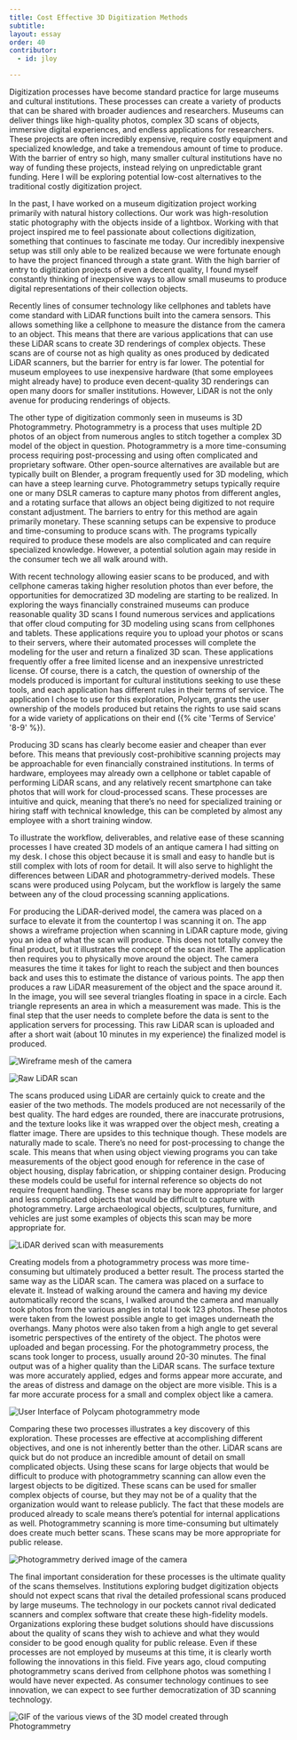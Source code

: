```yaml
---
title: Cost Effective 3D Digitization Methods
subtitle: 
layout: essay
order: 40
contributor:
  - id: jloy

---
```


Digitization processes have become standard practice for large museums and cultural institutions. These processes can create a variety of products that can be shared with broader audiences and researchers. Museums can deliver things like high-quality photos, complex 3D scans of objects, immersive digital experiences, and endless applications for researchers. These projects are often incredibly expensive, require costly equipment and specialized knowledge, and take a tremendous amount of time to produce. With the barrier of entry so high, many smaller cultural institutions have no way of funding these projects, instead relying on unpredictable grant funding. Here I will be exploring potential low-cost alternatives to the traditional costly digitization project.

In the past, I have worked on a museum digitization project working primarily with natural history collections. Our work was high-resolution static photography with the objects inside of a lightbox. Working with that project inspired me to feel passionate about collections digitization, something that continues to fascinate me today. Our incredibly inexpensive setup was still only able to be realized because we were fortunate enough to have the project financed through a state grant. With the high barrier of entry to digitization projects of even a decent quality, I found myself constantly thinking of inexpensive ways to allow small museums to produce digital representations of their collection objects.

Recently lines of consumer technology like cellphones and tablets have come standard with LiDAR functions built into the camera sensors. This allows something like a cellphone to measure the distance from the camera to an object. This means that there are various applications that can use these LiDAR scans to create 3D renderings of complex objects. These scans are of course not as high quality as ones produced by dedicated LiDAR scanners, but the barrier for entry is far lower. The potential for museum employees to use inexpensive hardware (that some employees might already have) to produce even decent-quality 3D renderings can open many doors for smaller institutions. However, LiDAR is not the only avenue for producing renderings of objects.

The other type of digitization commonly seen in museums is 3D Photogrammetry. Photogrammetry is a process that uses multiple 2D photos of an object from numerous angles to stitch together a complex 3D model of the object in question. Photogrammetry is a more time-consuming process requiring post-processing and using often complicated and proprietary software. Other open-source alternatives are available but are typically built on Blender, a program frequently used for 3D modeling, which can have a steep learning curve. Photogrammetry setups typically require one or many DSLR cameras to capture many photos from different angles, and a rotating surface that allows an object being digitized to not require constant adjustment. The barriers to entry for this method are again primarily monetary. These scanning setups can be expensive to produce and time-consuming to produce scans with. The programs typically required to produce these models are also complicated and can require specialized knowledge. However, a potential solution again may reside in the consumer tech we all walk around with.

With recent technology allowing easier scans to be produced, and with cellphone cameras taking higher resolution photos than ever before, the opportunities for democratized 3D modeling are starting to be realized. In exploring the ways financially constrained museums can produce reasonable quality 3D scans I found numerous services and applications that offer cloud computing for 3D modeling using scans from cellphones and tablets. These applications require you to upload your photos or scans to their servers, where their automated processes will complete the modeling for the user and return a finalized 3D scan. These applications frequently offer a free limited license and an inexpensive unrestricted license. Of course, there is a catch, the question of ownership of the models produced is important for cultural institutions seeking to use these tools, and each application has different rules in their terms of service. The application I chose to use for this exploration, Polycam, grants the user ownership of the models produced but retains the rights to use said scans for a wide variety of applications on their end ({% cite 'Terms of Service' '8-9' %}).

Producing 3D scans has clearly become easier and cheaper than ever before. This means that previously cost-prohibitive scanning projects may be approachable for even financially constrained institutions. In terms of hardware, employees may already own a cellphone or tablet capable of performing LiDAR scans, and any relatively recent smartphone can take photos that will work for cloud-processed scans. These processes are intuitive and quick, meaning that there’s no need for specialized training or hiring staff with technical knowledge, this can be completed by almost any employee with a short training window.

To illustrate the workflow, deliverables, and relative ease of these scanning processes I have created 3D models of an antique camera I had sitting on my desk. I chose this object because it is small and easy to handle but is still complex with lots of room for detail. It will also serve to highlight the differences between LiDAR and photogrammetry-derived models. These scans were produced using Polycam, but the workflow is largely the same between any of the cloud processing scanning applications.

For producing the LiDAR-derived model, the camera was placed on a surface to elevate it from the countertop I was scanning it on. The app shows a wireframe projection when scanning in LiDAR capture mode, giving you an idea of what the scan will produce. This does not totally convey the final product, but it illustrates the concept of the scan itself. The application then requires you to physically move around the object. The camera measures the time it takes for light to reach the subject and then bounces back and uses this to estimate the distance of various points. The app then produces a raw LiDAR measurement of the object and the space around it. In the image, you will see several triangles floating in space in a circle. Each triangle represents an area in which a measurement was made. This is the final step that the user needs to complete before the data is sent to the application servers for processing. This raw LiDAR scan is uploaded and after a short wait (about 10 minutes in my experience) the finalized model is produced.

![Wireframe mesh of the camera](https://imgur.com/okEoHGT)

![Raw LiDAR scan](https://imgur.com/SBzfZes)

The scans produced using LiDAR are certainly quick to create and the easier of the two methods. The models produced are not necessarily of the best quality. The hard edges are rounded, there are inaccurate protrusions, and the texture looks like it was wrapped over the object mesh, creating a flatter image. There are upsides to this technique though. These models are naturally made to scale. There’s no need for post-processing to change the scale. This means that when using object viewing programs you can take measurements of the object good enough for reference in the case of object housing, display fabrication, or shipping container design. Producing these models could be useful for internal reference so objects do not require frequent handling. These scans may be more appropriate for larger and less complicated objects that would be difficult to capture with photogrammetry. Large archaeological objects, sculptures, furniture, and vehicles are just some examples of objects this scan may be more appropriate for.

![LiDAR derived scan with measurements](https://imgur.com/Fgbke0b)

Creating models from a photogrammetry process was more time-consuming but ultimately produced a better result. The process started the same way as the LiDAR scan. The camera was placed on a surface to elevate it. Instead of walking around the camera and having my device automatically record the scans, I walked around the camera and manually took photos from the various angles in total I took 123 photos. These photos were taken from the lowest possible angle to get images underneath the overhangs. Many photos were also taken from a high angle to get several isometric perspectives of the entirety of the object. The photos were uploaded and began processing. For the photogrammetry process, the scans took longer to process, usually around 20-30 minutes. The final output was of a higher quality than the LiDAR scans. The surface texture was more accurately applied, edges and forms appear more accurate, and the areas of distress and damage on the object are more visible. This is a far more accurate process for a small and complex object like a camera.

![User Interface of Polycam photogrammetry mode](https://imgur.com/dOrfuyb)

Comparing these two processes illustrates a key discovery of this exploration. These processes are effective at accomplishing different objectives, and one is not inherently better than the other. LiDAR scans are quick but do not produce an incredible amount of detail on small complicated objects. Using these scans for large objects that would be difficult to produce with photogrammetry scanning can allow even the largest objects to be digitized. These scans can be used for smaller complex objects of course, but they may not be of a quality that the organization would want to release publicly. The fact that these models are produced already to scale means there’s potential for internal applications as well. Photogrammetry scanning is more time-consuming but ultimately does create much better scans. These scans may be more appropriate for public release.

![Photogrammetry derived image of the camera](https://imgur.com/vq31xT5)

The final important consideration for these processes is the ultimate quality of the scans themselves. Institutions exploring budget digitization objects should not expect scans that rival the detailed professional scans produced by large museums. The technology in our pockets cannot rival dedicated scanners and complex software that create these high-fidelity models. Organizations exploring these budget solutions should have discussions about the quality of scans they wish to achieve and what they would consider to be good enough quality for public release. Even if these processes are not employed by museums at this time, it is clearly worth following the innovations in this field. Five years ago, cloud computing photogrammetry scans derived from cellphone photos was something I would have never expected. As consumer technology continues to see innovation, we can expect to see further democratization of 3D scanning technology.

![GIF of the various views of the 3D model created through Photogrammetry](https://imgur.com/l4Hms4m)
